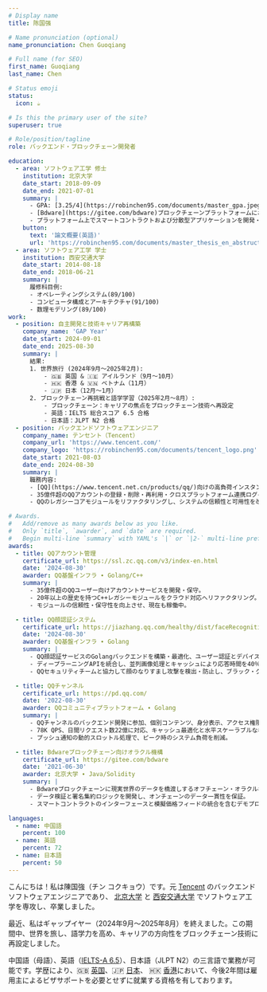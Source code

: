 ```yaml
---
# Display name
title: 陈国强

# Name pronunciation (optional)
name_pronunciation: Chen Guoqiang

# Full name (for SEO)
first_name: Guoqiang
last_name: Chen

# Status emoji
status:
  icon: ☕️

# Is this the primary user of the site?
superuser: true

# Role/position/tagline
role: バックエンド・ブロックチェーン開発者

education:
  - area: ソフトウェア工学 修士
    institution: 北京大学
    date_start: 2018-09-09
    date_end: 2021-07-01
    summary: |
      - GPA: [3.25/4](https://robinchen95.com/documents/master_gpa.jpeg), [Top 20%](https://robinchen95.com/documents/master_gpa_explan.jpeg)
      - [Bdware](https://gitee.com/bdware)ブロックチェーンプラットフォームにおけるオラクル機構の研究を実施。
      - プラットフォーム上でスマートコントラクトおよび分散型アプリケーションを開発・実装。
    button:
      text: '論文概要(英語)'
      url: 'https://robinchen95.com/documents/master_thesis_en_abstruct.pdf'
  - area: ソフトウェア工学 学士
    institution: 西安交通大学
    date_start: 2014-08-18
    date_end: 2018-06-21
    summary: |
      履修科目例:
      - オペレーティングシステム(89/100)
      - コンピュータ構成とアーキテクチャ(91/100)
      - 数理モデリング(89/100)
work:
  - position: 自主開発と技術キャリア再構築
    company_name: 'GAP Year'
    date_start: 2024-09-01
    date_end: 2025-08-30
    summary: |
      結果:
      1. 世界旅行 (2024年9月～2025年2月):
          - 🇬🇧 英国 & 🇮🇪 アイルランド（9月～10月）
          - 🇭🇰 香港 & 🇻🇳 ベトナム（11月）
          - 🇯🇵 日本（12月～1月）
      2. ブロックチェーン再挑戦と語学学習（2025年2月～8月）:
          - ブロックチェーン：キャリアの焦点をブロックチェーン技術へ再設定
          - 英語：IELTS 総合スコア 6.5 合格
          - 日本語：JLPT N2 合格
  - position: バックエンドソフトウェアエンジニア
    company_name: テンセント（Tencent）
    company_url: 'https://www.tencent.com/'
    company_logo: 'https://robinchen95.com/documents/tencent_logo.png'
    date_start: 2021-08-03
    date_end: 2024-08-30
    summary: |
      職務内容:
      - [QQ](https://www.tencent.net.cn/products/qq/)向けの高負荷インスタントメッセージングプラットフォームのバックエンドシステムを開発・保守（最大78K QPS、日間アクセス数22億超）。
      - 35億件超のQQアカウントの登録・削除・再利用・クロスプラットフォーム連携ログイン等、ライフサイクル全体を管理。
      - QQのレガシーコアモジュールをリファクタリングし、システムの信頼性と可用性を改善。

# Awards.
#   Add/remove as many awards below as you like.
#   Only `title`, `awarder`, and `date` are required.
#   Begin multi-line `summary` with YAML's `|` or `|2-` multi-line prefix and indent 2 spaces below.
awards:
  - title: QQアカウント管理
    certificate_url: https://ssl.zc.qq.com/v3/index-en.html
    date: '2024-08-30'
    awarder: QQ基盤インフラ ∙ Golang/C++
    summary: |
      - 35億件超のQQユーザー向けアカウントサービスを開発・保守。
      - 20年以上の歴史を持つC++レガシーモジュールをクラウド対応へリファクタリング。
      - モジュールの信頼性・保守性を向上させ、現在も稼働中。

  - title: QQ顔認証システム
    certificate_url: https://jiazhang.qq.com/healthy/dist/faceRecognition/guide_pc.html
    date: '2024-08-30'
    awarder: QQ基盤インフラ ∙ Golang
    summary: |
      - QQ顔認証サービスのGolangバックエンドを構築・最適化、ユーザー認証とデバイスログインを支援。
      - ディープラーニングAPIを統合し、並列画像処理とキャッシュにより応答時間を40％短縮。
      - QQセキュリティチームと協力して顔のなりすまし攻撃を検出・防止し、ブラック・グレーマーケット対策を強化。

  - title: QQチャンネル
    certificate_url: https://pd.qq.com/
    date: '2022-08-30'
    awarder: QQコミュニティプラットフォーム ∙ Golang
    summary: |
      - QQチャンネルのバックエンド開発に参加、個別コンテンツ、身分表示、アクセス権限を50M以上のユーザーに提供。
      - 78K QPS、日間リクエスト数22億に対応、キャッシュ最適化と水平スケーラブルな構成を実装。
      - プッシュ通知の動的スロットル処理で、ピーク時のシステム負荷を削減。

  - title: Bdwareブロックチェーン向けオラクル機構
    certificate_url: https://gitee.com/bdware
    date: '2021-06-30'
    awarder: 北京大学 ∙ Java/Solidity
    summary: |
      - Bdwareブロックチェーンに現実世界のデータを橋渡しするオフチェーン・オラクル機構を設計・実装。
      - データ検証と署名集約ロジックを開発し、オンチェーンのデータ一貫性を保証。
      - スマートコントラクトのインターフェースと模擬価格フィードの統合を含むデモプロトタイプを完成。

languages:
  - name: 中国語
    percent: 100
  - name: 英語
    percent: 72
  - name: 日本語
    percent: 50
---
```


こんにちは！私は陳国強（チン コクキョウ）です。元 [Tencent](https://tencent.com) のバックエンドソフトウェアエンジニアであり、 [北京大学](https://robinchen95.com/documents/master.jpeg) と [西安交通大学](https://robinchen95.com/documents/Bachelor.jpeg) でソフトウェア工学を専攻し、卒業しました。

最近、私はギャップイヤー（2024年9月〜2025年8月）を終えました。この期間中、世界を旅し、語学力を高め、キャリアの方向性をブロックチェーン技術に再設定しました。

中国語（母語）、英語（[IELTS-A 6.5](https://robinchen95.com/documents/ielts.jpeg)）、日本語（JLPT N2）の三言語で業務が可能です。学歴により、🇬🇧 [英国](https://www.gov.uk/high-potential-individual-visa)、🇯🇵 [日本](https://www.moj.go.jp/isa/applications/status/designatedactivities51.html)、 🇭🇰 [香港](https://www.immd.gov.hk/hkt/services/visas/TTPS.html)において、今後2年間は雇用主によるビザサポートを必要とせずに就業する資格を有しております。